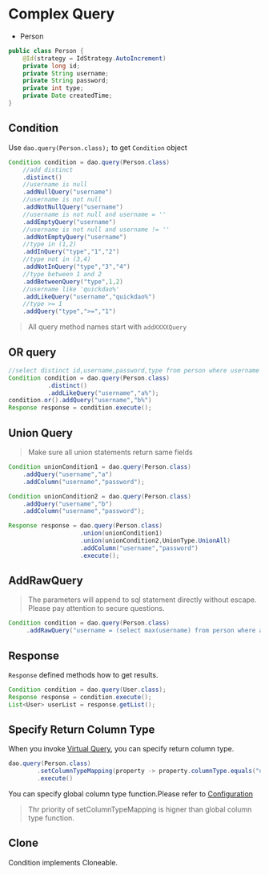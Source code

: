 # Complex Query

* Person

```java
public class Person {
    @Id(strategy = IdStrategy.AutoIncrement)
    private long id;
    private String username;
    private String password;
    private int type;
    private Date createdTime;
}
```

## Condition

Use ``dao.query(Person.class);`` to get ``Condition`` object

```java
Condition condition = dao.query(Person.class)
    //add distinct
    .distinct()
    //username is null
    .addNullQuery("username")
    //username is not null
    .addNotNullQuery("username")
    //username is not null and username = ''
    .addEmptyQuery("username")
    //username is not null and username != ''
    .addNotEmptyQuery("username")
    //type in (1,2)
    .addInQuery("type","1","2")
    //type not in (3,4)
    .addNotInQuery("type","3","4")
    //type between 1 and 2
    .addBetweenQuery("type",1,2)
    //username like 'quickdao%'
    .addLikeQuery("username","quickdao%")
    //type >= 1
    .addQuery("type",">=","1")
```

> All query method names start with ``addXXXXQuery``

## OR query

```java
//select distinct id,username,password,type from person where username like 'a%' or username like 'b%' 
Condition condition = dao.query(Person.class)
           .distinct()
           .addLikeQuery("username","a%");
condition.or().addQuery("username","b%")
Response response = condition.execute();
```

## Union Query

> Make sure all union statements return same fields

```java
Condition unionCondition1 = dao.query(Person.class)
    .addQuery("username","a")
    .addColumn("username","password");

Condition unionCondition2 = dao.query(Person.class)
    .addQuery("username","b")
    .addColumn("username","password");

Response response = dao.query(Person.class)
                    .union(unionCondition1)
                    .union(unionCondition2,UnionType.UnionAll)
                    .addColumn("username","password")
                    .execute();
```

## AddRawQuery

> The parameters will append to sql statement directly without escape. Please pay attention to secure questions.

```java
Condition condition = dao.query(Person.class)
     .addRawQuery("username = (select max(username) from person where age = t.age) ")
```

## Response

``Response`` defined methods how to get results.

```java
Condition condition = dao.query(User.class);
Response response = condition.execute();
List<User> userList = response.getList();
```

## Specify Return Column Type

When you invoke [Virtual Query](/en/select/virtual.md), you can specify return column type.

```java
dao.query(Person.class)
        .setColumnTypeMapping(property -> property.columnType.equals("datetime")?String.class:null)
        .execute()
```

You can specify global column type function.Please refer to [Configuration](/en/config/configuration.md)

> Thr priority of setColumnTypeMapping is higner than global column type function.

## Clone

Condition implements Cloneable.